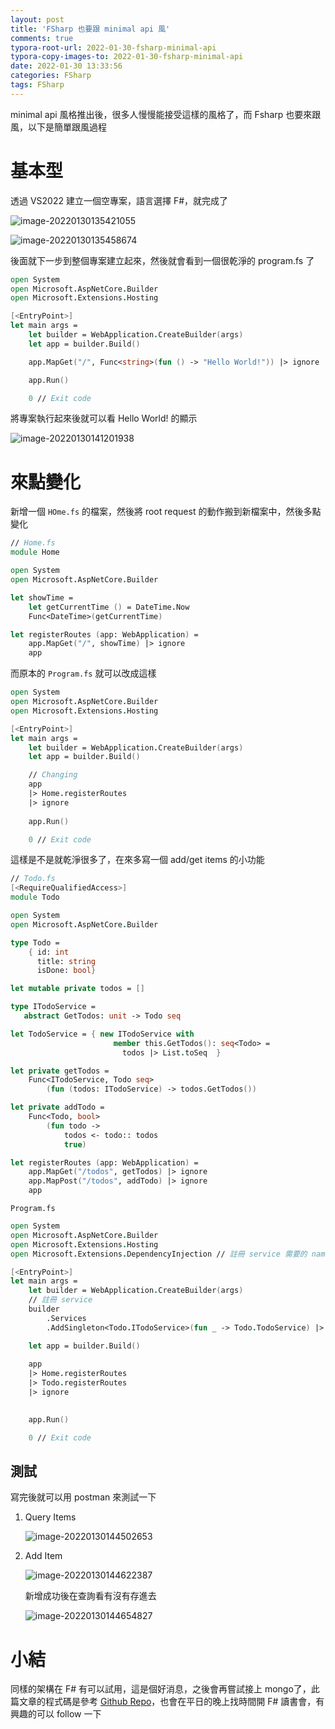```yaml
---
layout: post
title: 'FSharp 也要跟 minimal api 風'
comments: true
typora-root-url: 2022-01-30-fsharp-minimal-api
typora-copy-images-to: 2022-01-30-fsharp-minimal-api
date: 2022-01-30 13:33:56
categories: FSharp
tags: FSharp
---
```


minimal api 風格推出後，很多人慢慢能接受這樣的風格了，而 Fsharp 也要來跟風，以下是簡單跟風過程

<!-- more -->

# 基本型

透過 VS2022 建立一個空專案，語言選擇 F#，就完成了 

![image-20220130135421055](image-20220130135421055.png)

![image-20220130135458674](image-20220130135458674.png)

後面就下一步到整個專案建立起來，然後就會看到一個很乾淨的 program.fs 了

```fsharp
open System
open Microsoft.AspNetCore.Builder
open Microsoft.Extensions.Hosting

[<EntryPoint>]
let main args =
    let builder = WebApplication.CreateBuilder(args)
    let app = builder.Build()

    app.MapGet("/", Func<string>(fun () -> "Hello World!")) |> ignore

    app.Run()

    0 // Exit code
```

將專案執行起來後就可以看 Hello World! 的顯示

![image-20220130141201938](image-20220130141201938.png)

# 來點變化

新增一個 `HOme.fs` 的檔案，然後將 root request 的動作搬到新檔案中，然後多點變化

```fsharp
// Home.fs
module Home

open System
open Microsoft.AspNetCore.Builder

let showTime = 
    let getCurrentTime () = DateTime.Now
    Func<DateTime>(getCurrentTime)

let registerRoutes (app: WebApplication) =
    app.MapGet("/", showTime) |> ignore
    app
```

而原本的 `Program.fs` 就可以改成這樣

```fsharp
open System
open Microsoft.AspNetCore.Builder
open Microsoft.Extensions.Hosting

[<EntryPoint>]
let main args =
    let builder = WebApplication.CreateBuilder(args)
    let app = builder.Build()

	// Changing
    app
    |> Home.registerRoutes
    |> ignore
    
    app.Run()

    0 // Exit code
```

這樣是不是就乾淨很多了，在來多寫一個 add/get items 的小功能

```fsharp
// Todo.fs
[<RequireQualifiedAccess>]
module Todo

open System
open Microsoft.AspNetCore.Builder

type Todo = 
    { id: int
      title: string
      isDone: bool}

let mutable private todos = []

type ITodoService = 
   abstract GetTodos: unit -> Todo seq

let TodoService = { new ITodoService with
                       member this.GetTodos(): seq<Todo> =
                         todos |> List.toSeq  }

let private getTodos = 
    Func<ITodoService, Todo seq>
        (fun (todos: ITodoService) -> todos.GetTodos())

let private addTodo =
    Func<Todo, bool>
        (fun todo -> 
            todos <- todo:: todos
            true)

let registerRoutes (app: WebApplication) =
    app.MapGet("/todos", getTodos) |> ignore
    app.MapPost("/todos", addTodo) |> ignore
    app
```

`Program.fs`

```fsharp
open System
open Microsoft.AspNetCore.Builder
open Microsoft.Extensions.Hosting
open Microsoft.Extensions.DependencyInjection // 註冊 service 需要的 namespace

[<EntryPoint>]
let main args =
    let builder = WebApplication.CreateBuilder(args)
    // 註冊 service
    builder
        .Services
        .AddSingleton<Todo.ITodoService>(fun _ -> Todo.TodoService) |> ignore

    let app = builder.Build()
   
    app
    |> Home.registerRoutes
    |> Todo.registerRoutes
    |> ignore

    
    app.Run()

    0 // Exit code


```

## 測試

寫完後就可以用 postman 來測試一下

1. Query Items

   ![image-20220130144502653](image-20220130144502653.png)

2. Add Item

   ![image-20220130144622387](image-20220130144622387.png)

   新增成功後在查詢看有沒有存進去

   ![image-20220130144654827](image-20220130144654827.png)

# 小結

同樣的架構在 F# 有可以試用，這是個好消息，之後會再嘗試接上 mongo了，此篇文章的程式碼是參考 [Github Repo](https://github.com/AngelMunoz/NetSixSamples/tree/main/Newishfs)，也會在平日的晚上找時間開 F# 讀書會，有興趣的可以 follow 一下





